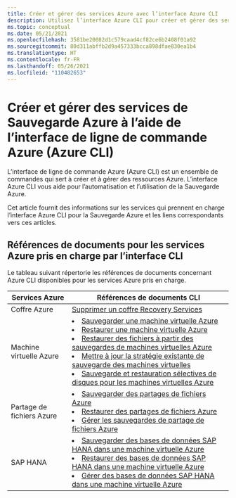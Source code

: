 ```yaml
---
title: Créer et gérer des services Azure avec l’interface Azure CLI
description: Utilisez l’interface Azure CLI pour créer et gérer des services Azure pour Sauvegarde Azure.
ms.topic: conceptual
ms.date: 05/21/2021
ms.openlocfilehash: 3581be20082d1c579caad4cf82ce6b2408f01a92
ms.sourcegitcommit: 80d311abffb2d9a457333bcca898dfae830ea1b4
ms.translationtype: HT
ms.contentlocale: fr-FR
ms.lasthandoff: 05/26/2021
ms.locfileid: "110482653"
---
```

# <a name="create-and-manage-azure-backup-services-using-azure-command-line-interface-azure-cli"></a>Créer et gérer des services de Sauvegarde Azure à l’aide de l’interface de ligne de commande Azure (Azure CLI)

L’interface de ligne de commande Azure (Azure CLI) est un ensemble de commandes qui sert à créer et à gérer des ressources Azure. L’interface Azure CLI vous aide pour l’automatisation et l’utilisation de la Sauvegarde Azure.

Cet article fournit des informations sur les services qui prennent en charge l’interface Azure CLI pour la Sauvegarde Azure et les liens correspondants vers ces articles.

## <a name="document-references-for-cli-supported-azure-services"></a>Références de documents pour les services Azure pris en charge par l’interface CLI

Le tableau suivant répertorie les références de documents concernant Azure CLI disponibles pour les services Azure pris en charge.

Services Azure | Références de documents CLI
-------------------------- | ---------------------------------
Coffre Azure | [Supprimer un coffre Recovery Services](backup-azure-delete-vault.md#delete-the-recovery-services-vault-by-using-cli)
Machine virtuelle Azure | <li>[Sauvegarder une machine virtuelle Azure](quick-backup-vm-cli.md)</li><li>[Restaurer une machine virtuelle Azure](tutorial-restore-disk.md)</li><li>[Restaurer des fichiers à partir des sauvegardes de machines virtuelles Azure](tutorial-restore-files.md)</li><li>[Mettre à jour la stratégie existante de sauvegarde des machines virtuelles](modify-vm-policy-cli.md)</li><li>[Sauvegarde et restauration sélectives de disques pour les machines virtuelles Azure](selective-disk-backup-restore.md#using-azure-cli)</li>
Partage de fichiers Azure | <li>[Sauvegarder des partages de fichiers Azure](backup-afs-cli.md)</li><li>[Restaurer des partages de fichiers Azure](restore-afs-cli.md)</li><li>[Gérer les sauvegardes de partage de fichiers Azure](manage-afs-backup-cli.md)</li>
SAP HANA | <li>[Sauvegarder des bases de données SAP HANA dans une machine virtuelle Azure](tutorial-sap-hana-backup-cli.md)</li><li>[Restaurer des bases de données SAP HANA dans une machine virtuelle Azure](tutorial-sap-hana-restore-cli.md)</li><li>[Gérer des bases de données SAP HANA dans une machine virtuelle Azure](tutorial-sap-hana-manage-cli.md)</li>


